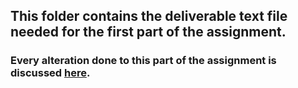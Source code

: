 ## This folder contains the deliverable text file needed for the first part of the assignment.

### Every alteration done to this part of the assignment is discussed [here](https://github.com/progintro/hw0-bilboy64/tree/main/pages). 